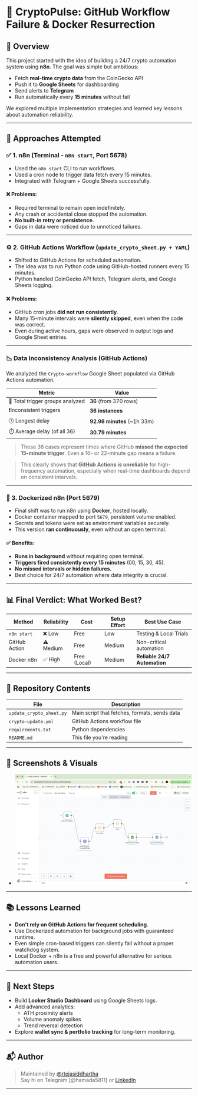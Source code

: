 # 🧠 CryptoPulse: GitHub Workflow Failure & Docker Resurrection

## 📌 Overview

This project started with the idea of building a 24/7 crypto automation system using **n8n**. The goal was simple but ambitious:

- Fetch **real-time crypto data** from the CoinGecko API
- Push it to **Google Sheets** for dashboarding
- Send alerts to **Telegram**
- Run automatically every **15 minutes** without fail

We explored multiple implementation strategies and learned key lessons about automation reliability.

---

## 🚀 Approaches Attempted

### ✅ 1. n8n (Terminal - `n8n start`, Port 5678)

- Used the `n8n start` CLI to run workflows.
- Used a cron node to trigger data fetch every 15 minutes.
- Integrated with Telegram + Google Sheets successfully.

#### ❌ Problems:
- Required terminal to remain open indefinitely.
- Any crash or accidental close stopped the automation.
- **No built-in retry or persistence.**
- Gaps in data were noticed due to unnoticed failures.

---

### ⚙️ 2. GitHub Actions Workflow (`update_crypto_sheet.py + YAML`)

- Shifted to GitHub Actions for scheduled automation.
- The idea was to run Python code using GitHub-hosted runners every 15 minutes.
- Python handled CoinGecko API fetch, Telegram alerts, and Google Sheets logging.

#### ❌ Problems:
- GitHub cron jobs **did not run consistently**.
- Many 15-minute intervals were **silently skipped**, even when the code was correct.
- Even during active hours, gaps were observed in output logs and Google Sheet entries.

---

### 📉 Data Inconsistency Analysis (GitHub Actions)

We analyzed the `Crypto-workflow` Google Sheet populated via GitHub Actions automation.

| Metric                          | Value                              |
|----------------------------------|-------------------------------------|
| 🔢 Total trigger groups analyzed | **36** (from 370 rows)             |
| ❗️Inconsistent triggers          | **36 instances**                   |
| 🕓 Longest delay                 | **92.98 minutes** (~1h 33m)        |
| ⏱️ Average delay (of all 36)     | **30.79 minutes**                  |

> These 36 cases represent times where GitHub **missed the expected 15-minute trigger**. Even a 16- or 22-minute gap means a failure.

> This clearly shows that **GitHub Actions is unreliable** for high-frequency automation, especially when real-time dashboards depend on consistent intervals.

---

### 🐳 3. Dockerized n8n (Port 5679)

- Final shift was to run n8n using **Docker**, hosted locally.
- Docker container mapped to port `5679`, persistent volume enabled.
- Secrets and tokens were set as environment variables securely.
- This version **ran continuously**, even without an open terminal.

#### ✅ Benefits:
- **Runs in background** without requiring open terminal.
- **Triggers fired consistently every 15 minutes** (00, 15, 30, 45).
- **No missed intervals or hidden failures.**
- Best choice for 24/7 automation where data integrity is crucial.

---

## 📊 Final Verdict: What Worked Best?

| Method        | Reliability | Cost         | Setup Effort | Best Use Case              |
|---------------|-------------|--------------|--------------|----------------------------|
| `n8n start`   | ❌ Low      | Free         | Low          | Testing & Local Trials     |
| GitHub Action | ⚠️ Medium  | Free         | Medium       | Non-critical automation    |
| Docker n8n    | ✅ High     | Free (Local) | Medium       | **Reliable 24/7 Automation** |

---

## 📁 Repository Contents

| File                    | Description                                |
|-------------------------|--------------------------------------------|
| `update_crypto_sheet.py`| Main script that fetches, formats, sends data |
| `crypto-update.yml`     | GitHub Actions workflow file                |
| `requirements.txt`      | Python dependencies                        |
| `README.md`             | This file you're reading                    |

---

## 📸 Screenshots & Visuals

- ![n8n Workflow Screenshot](assets/n8n_workflow.png)

---

## 📚 Lessons Learned

- **Don't rely on GitHub Actions for frequent scheduling**.
- Use Dockerized automation for background jobs with guaranteed runtime.
- Even simple cron-based triggers can silently fail without a proper watchdog system.
- Local Docker + n8n is a free and powerful alternative for serious automation users.

---

## 🔮 Next Steps

- Build **Looker Studio Dashboard** using Google Sheets logs.
- Add advanced analytics:
  - ATH proximity alerts
  - Volume anomaly spikes
  - Trend reversal detection
- Explore **wallet sync & portfolio tracking** for long-term monitoring.

---

## 📬 Author

> Maintained by [@rtejasiddhartha](https://github.com/rtejasiddhartha/)  
> Say hi on Telegram [@hamada5811] or [LinkedIn](https://www.linkedin.com/in/rtejasiddhartha/)

---
